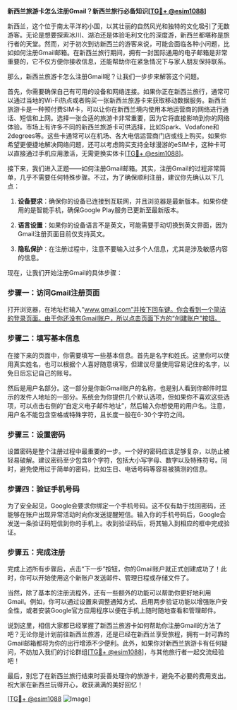 **新西兰旅游卡怎么注册Gmail？新西兰旅行必备知识[[TG💪+ @esim1088](https://t.me/s/esim1088)]**

新西兰，这个位于南太平洋的小国，以其壮丽的自然风光和独特的文化吸引了无数游客。无论是想要探索冰川、湖泊还是体验毛利文化的深度游，新西兰都堪称是旅行者的天堂。然而，对于初次到访新西兰的游客来说，可能会面临各种小问题，比如如何注册Gmail邮箱。在新西兰旅行期间，拥有一封国际通用的电子邮箱是非常重要的，它不仅方便你接收信息，还能帮助你在紧急情况下与家人朋友保持联系。

那么，新西兰旅游卡怎么注册Gmail呢？让我们一步步来解答这个问题。

首先，你需要确保自己有可用的设备和网络连接。如果你正在新西兰旅行，通常可以通过当地的Wi-Fi热点或者购买一张新西兰旅游卡来获取移动数据服务。新西兰旅游卡是一种预付费SIM卡，可以让你在新西兰境内使用本地运营商的网络进行通话、短信和上网。选择一张合适的旅游卡非常重要，因为它将直接影响到你的网络体验。市场上有许多不同的新西兰旅游卡可供选择，比如Spark、Vodafone和2degrees等。这些卡通常可以在机场、各大电信运营商门店或线上购买。如果你希望更便捷地解决网络问题，还可以考虑购买支持全球漫游的eSIM卡，这种卡可以直接通过手机应用激活，无需更换实体卡[[TG💪+ @esim1088](https://t.me/s/esim1088)]。

接下来，我们进入正题——如何注册Gmail邮箱。其实，注册Gmail的过程非常简单，几乎不需要任何特殊步骤。不过，为了确保顺利注册，建议你先确认以下几点：

1. **设备要求**：确保你的设备已连接到互联网，并且浏览器是最新版本。如果你使用的是智能手机，确保Google Play服务已更新至最新版本。
   
2. **语言设置**：如果你的设备语言不是英文，可能需要手动切换到英文界面，因为Gmail注册页面目前仅支持英文。

3. **隐私保护**：在注册过程中，注意不要输入过多个人信息，尤其是涉及敏感内容的信息。

现在，让我们开始注册Gmail的具体步骤：

### 步骤一：访问Gmail注册页面

打开浏览器，在地址栏输入“www.gmail.com”并按下回车键。你会看到一个简洁的登录页面。由于你还没有Gmail账户，所以点击页面下方的“创建账户”按钮。

### 步骤二：填写基本信息

在接下来的页面中，你需要填写一些基本信息。首先是名字和姓氏。这里你可以使用真实姓名，也可以根据个人喜好随意填写，但建议尽量使用容易记住的名字，以免日后忘记自己的账号。

然后是用户名部分。这一部分是你新Gmail账户的名称，也是别人看到你邮件时显示的发件人地址的一部分。系统会为你提供几个默认选项，但如果你不喜欢这些选项，可以点击右侧的“自定义电子邮件地址”，然后输入你想使用的用户名。注意，用户名不能包含空格或特殊字符，且长度一般在6-30个字符之间。

### 步骤三：设置密码

设置密码是整个注册过程中最重要的一步。一个好的密码应该足够复杂，以防止被轻易破解。建议密码至少包含8个字符，包括大小写字母、数字以及特殊符号。同时，避免使用过于简单的密码，比如生日、电话号码等容易被猜测的信息。

### 步骤四：验证手机号码

为了安全起见，Google会要求你绑定一个手机号码。这不仅有助于找回密码，还能够在账户出现异常活动时向你发送提醒短信。输入你的手机号码后，Google会发送一条验证码短信到你的手机上。收到验证码后，将其输入到相应的框中完成验证。

### 步骤五：完成注册

完成上述所有步骤后，点击“下一步”按钮，你的Gmail账户就正式创建成功了！此时，你可以开始使用这个新账户发送邮件、管理日程或存储文件了。

当然，除了基本的注册流程外，还有一些额外的功能可以帮助你更好地利用Gmail。例如，你可以通过设置来调整通知方式、启用两步验证功能以增强账户安全性，或者安装Google官方应用程序以便在手机上随时随地查看和管理邮件。

说到这里，相信大家都已经掌握了新西兰旅游卡如何帮助你注册Gmail的方法了吧？无论你是计划前往新西兰旅游，还是已经在新西兰享受旅程，拥有一封可靠的Gmail邮箱都将为你的出行增添不少便利。此外，如果你对新西兰旅游卡有任何疑问，不妨加入我们的讨论群组[[TG💪+ @esim1088](https://t.me/s/esim1088)]，与其他旅行者一起交流经验吧！

最后，别忘了在新西兰旅行结束时妥善处理你的旅游卡，避免不必要的费用支出。祝大家在新西兰玩得开心，收获满满的美好回忆！

[[TG💪+ @esim1088](https://t.me/s/esim1088) ![Image](https://i.postimg.cc/4NQfJmqS/Snipaste-2025-05-13-00-14-12.png)]